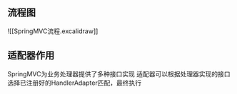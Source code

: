 ## 流程图
![[SpringMVC流程.excalidraw]]

## 适配器作用
SpringMVC为业务处理器提供了多种接口实现
适配器可以根据处理器实现的接口选择已注册好的HandlerAdapter匹配，最终执行
